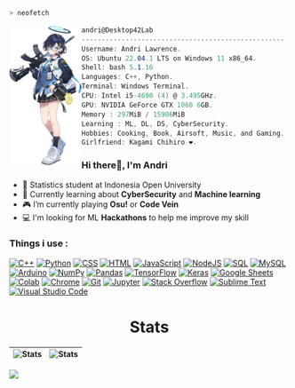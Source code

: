 <!-- inspired by : https://github.com/JohnKun136NVCP -->
```zsh
> neofetch
```

<img align="left" src="img/Chihiro.png" width="130px"/> 

```csharp
andri@Desktop42Lab
---------------------------------------------------
Username: Andri Lawrence.
OS: Ubuntu 22.04.1 LTS on Windows 11 x86_64.
Shell: bash 5.1.16
Languages: C++, Python.
Terminal: Windows Terminal.
CPU: Intel i5-4690 (4) @ 3.495GHz.
GPU: NVIDIA GeForce GTX 1060 6GB.
Memory : 297MiB / 15906MiB
Learning : ML, DL, DS, CyberSecurity.
Hobbies: Cooking, Book, Airsoft, Music, and Gaming.
Girlfriend: Kagami Chihiro ❤️.

```
### Hi there👋, I'm Andri

<ul>
  <li> 🏫 Statistics student at Indonesia Open University</li>
  <li> 🌱 Currently learning about <b>CyberSecurity</b> and <b> Machine learning</b></li>
  <li> 🎮 I’m currently playing <b>Osu!</b> or <b>Code Vein</b></li>
  <li> 💻 I'm looking for ML <b>Hackathons</b> to help me improve my skill</li>
</ul>

### Things i use :

<!-- Img.shield from : https://github.com/yashitanamdeo/yashitanamdeo -->
<p>
  <a href="#"><img alt="C++" src="https://img.shields.io/badge/C++%20-%2300599C.svg?logo=c%2B%2B&logoColor=white"></a>
  <a href="#"><img alt="Python" src="https://img.shields.io/badge/Python%20-%2314354C.svg?logo=python&logoColor=white"></a>
  <a href="#"><img alt="CSS" src="https://img.shields.io/badge/CSS%20-%231572B6.svg?logo=css3&logoColor=white"></a>
  <a href="#"><img alt="HTML" src="https://img.shields.io/badge/HTML%20-%23E34F26.svg?logo=html5&logoColor=white"></a>
  <a href="#"><img alt="JavaScript" src="https://img.shields.io/badge/JavaScript%20-%23F7DF1E.svg?logo=javascript&logoColor=black"></a>
  <a href="#"><img alt="NodeJS" src="https://img.shields.io/badge/Node.js%20-%2343853D.svg?logo=node.js&logoColor=white"></a>
  <a href="#"><img alt="SQL" src="https://img.shields.io/badge/SQL%20-%23025E8C.svg?logo=amazon-dynamodb&logoColor=white"></a>
  <a href="#"><img alt="MySQL" src="https://img.shields.io/badge/MySQL-%2300f.svg?logo=mysql&logoColor=white"></a>
  <a href="#"><img alt="Arduino" src="https://img.shields.io/badge/-Arduino-00979D?logo=Arduino&logoColor=white"></a>
  <a href="#"><img alt="NumPy" src="https://img.shields.io/badge/Numpy%20-%23013243.svg?logo=numpy&logoColor=white"></a>
  <a href="#"><img alt="Pandas" src="https://img.shields.io/badge/Pandas%20-%23150458.svg?logo=pandas&logoColor=white"></a>
  <a href="#"><img alt="TensorFlow" src="https://img.shields.io/badge/TensorFlow%20-%23FF6F00.svg?logo=TensorFlow&logoColor=white"></a>
  <a href="#"><img alt="Keras" src="https://img.shields.io/badge/Keras%20-%23D00000.svg?logo=Keras&logoColor=white"></a>
  <a href="#"><img alt="Google Sheets" src="https://img.shields.io/badge/Google%20Sheets%20-%2334A853.svg?logo=google%20sheets&logoColor=white"></a>
  <a href="#"><img alt="Colab" src="https://img.shields.io/badge/Colab-00b56a.svg?logo=google-colab&logoColor=white"></a>
  <a href="#"><img alt="Chrome" src="https://img.shields.io/badge/Chrome-3DDC84?logo=google-chrome&logoColor=white"></a>
  <a href="#"><img alt="Git" src="https://img.shields.io/badge/Git%20-%23F05033.svg?logo=git&logoColor=white"></a>
  <a href="#"><img alt="Jupyter" src="https://img.shields.io/badge/Jupyter%20-%23F37626.svg?logo=Jupyter&logoColor=white"></a>
  <a href="#"><img alt="Stack Overflow" src="https://img.shields.io/badge/-Stack%20Overflow-FE7A16?logo=stack-overflow&logoColor=white"></a>
  <a href="#"><img alt="Sublime Text" src="https://img.shields.io/badge/-Sublime%20Text-302E31?logo=sublime-text&logoColor=white"></a>
  <a href="#"><img alt="Visual Studio Code" src="https://img.shields.io/badge/Visual%20Studio%20Code-0078d7.svg?logo=visual-studio-code&logoColor=white"></a>
</p>

<h1 align="center">Stats</h1>

| ![Stats](https://github-readme-stats.vercel.app/api?username=andri-jpg&show_icons=true&include_all_commits=true&theme=github_dark&hide_border=true) | ![Stats](https://github-readme-stats.vercel.app/api/top-langs/?username=andri-jpg&theme=github_dark&hide_border=true&layout=compact) |
| ----- | ----- |


<!-- <a href="https://discord.com/users/555756292338089997?theme=light"><img align="center" src="https://lanyard.kyrie25.me/api/555756292338089997" width="auto" height="420px"/> 
 -->
 
<img align="center" src="https://media.tenor.com/n3dRjZoWEE8AAAAC/lag-train.gif" /> 

